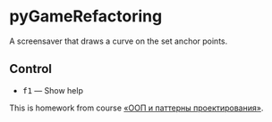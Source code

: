 # pyGameRefactoring
A screensaver that draws a curve on the set anchor points.

## Control
- <kbd>f1</kbd>  — Show help

This is homework from course [«ООП и паттерны проектирования»](https://www.coursera.org/learn/oop-patterns-python). 
